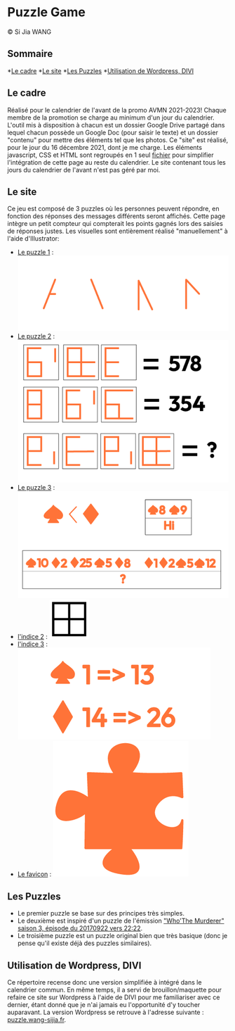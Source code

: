 # Puzzle Game 
© Si Jia WANG


## Sommaire
*[Le cadre](#le-cadre)
*[Le site](#le-site)
*[Les Puzzles](#les-puzzles)
*[Utilisation de Wordpress, DIVI]($utilisation-de-wordpress,-divi)

## Le cadre
Réalisé pour le calendrier de l'avant de la promo AVMN 2021-2023!
Chaque membre de la promotion se charge au minimum d'un jour du calendrier.
L'outil mis à disposition à chacun est un dossier Google Drive partagé dans lequel chacun possède un Google Doc (pour saisir le texte) et un dossier "contenu" pour mettre des éléments tel que les photos.
Ce "site" est réalisé, pour le jour du 16 décembre 2021, dont je me charge.
Les éléments javascript, CSS et HTML sont regroupés en 1 seul [fichier](quiz.html) pour simplifier l'intégration de cette page au reste du calendrier. Le site contenant tous les jours du calendrier de l'avant n'est pas géré par moi. 


## Le site
Ce jeu est composé de 3 puzzles où les personnes peuvent répondre, en fonction des réponses des messages différents seront affichés.
Cette page intègre un petit compteur qui compterait les points gagnés lors des saisies de réponses justes. 
Les visuelles sont entièrement réalisé "manuellement" à l'aide d'Illustrator: 
- [Le puzzle 1](puzzle2.png) :
    ![alt text](puzzle2.png)
- [Le puzzle 2](puzzle1.png) :
    ![alt text](puzzle1.png)
- [Le puzzle 3](puzzle3.png) : 
    ![alt text](puzzle3.png)
- [l'indice 2](indice1.png) :
    ![alt text](indice1.png)
- [l'indice 3](indice3.png) :
    ![alt text](indice3.png)
- [Le favicon](favicon.png) :
    ![alt text](favicon.png)


## Les Puzzles
- Le premier puzzle se base sur des principes très simples. 
- Le deuxième est inspiré d'un puzzle de l'émission ["Who'The Murderer" saison 3, épisode du 20170922 vers 22:22](https://youtu.be/l_Ya9S2DJ3I?t=1342).
- Le troisième puzzle est un puzzle original bien que très basique (donc je pense qu'il existe déjà des puzzles similaires). 


## Utilisation de Wordpress, DIVI
Ce répertoire recense donc une version simplifiée à intégré dans le calendrier commun. En même temps, il a servi de brouillon/maquette pour refaire ce site sur Wordpress à l'aide de DIVI pour me familiariser avec ce dernier, étant donné que je n'ai jamais eu l'opportunité d'y toucher auparavant. La version Wordpress se retrouve à l'adresse suivante : [puzzle.wang-sijia.fr](https://puzzle.wang-sijia.fr/).